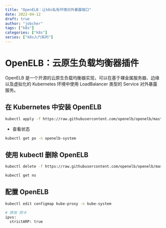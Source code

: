 ```yaml
---
title: "OpenELB：让k8s私有环境对外暴露端口"
date: 2022-04-12
draft: true
author: "jobcher"
tags: ["k8s"]
categories: ["k8s"]
series: ["k8s入门系列"]
---
```


# OpenELB：云原生负载均衡器插件
OpenELB 是一个开源的云原生负载均衡器实现，可以在基于裸金属服务器、边缘以及虚拟化的 Kubernetes 环境中使用 LoadBalancer 类型的 Service 对外暴露服务。
## 在 Kubernetes 中安装 OpenELB
```sh
kubectl apply -f https://raw.githubusercontent.com/openelb/openelb/master/deploy/openelb.yaml
```
- 查看状态
```sh
kubectl get po -n openelb-system
```

## 使用 kubectl 删除 OpenELB
```sh
kubectl delete -f https://raw.githubusercontent.com/openelb/openelb/master/deploy/openelb.yaml
```
```sh
kubectl get ns
```

## 配置 OpenELB
```sh
kubectl edit configmap kube-proxy -n kube-system

# 修改 网卡
ipvs:
  strictARP: true
  
```